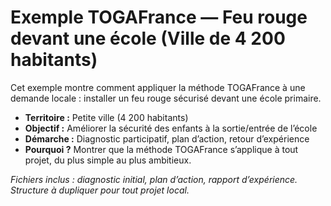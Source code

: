 # Exemple TOGAFrance — Feu rouge devant une école (Ville de 4 200 habitants)

Cet exemple montre comment appliquer la méthode TOGAFrance à une demande locale : installer un feu rouge sécurisé devant une école primaire.

- **Territoire :** Petite ville (4 200 habitants)
- **Objectif :** Améliorer la sécurité des enfants à la sortie/entrée de l’école
- **Démarche :** Diagnostic participatif, plan d’action, retour d’expérience
- **Pourquoi ?** Montrer que la méthode TOGAFrance s’applique à tout projet, du plus simple au plus ambitieux.

_Fichiers inclus : diagnostic initial, plan d’action, rapport d’expérience. Structure à dupliquer pour tout projet local._
